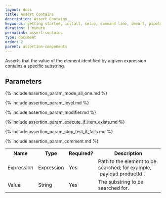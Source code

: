 ```yaml
---
layout: docs
title: Assert Contains
description: Assert Contains
keywords: getting started, install, setup, command line, import, pipeline, update, samples, help
duration: 1 minute
permalink: assert-contains
type: document
order: 2
parent: assertion-components
---
```


Asserts that the value of the element identified by a given expression contains a specific substring.

## Parameters

<table>
  <tr>
    <th> Name </th>
    <th> Type </th>
    <th> Required? </th>
    <th> Description </th>
  </tr>
  <tr>
    <td> Expression </td>
    <td> Expression </td>
    <td> Yes </td>
    <td> Path to the element to be searched; for example, `payload.productId`. </td>
  </tr>
  <tr>
    <td> Value </td>
    <td> String </td>
    <td> Yes </td>
    <td> The substring to be searched for. </td>
  </tr>
  
  {% include assertion_param_mode_all_one.md %}
   
  {% include assertion_param_level.md %}  
  
  {% include assertion_param_modifier.md %}
  
  {% include assertion_param_execute_if_item_exists.md %}
   
  {% include assertion_param_stop_test_if_fails.md %}
  
  {% include assertion_param_comment.md %}
  
</table>
